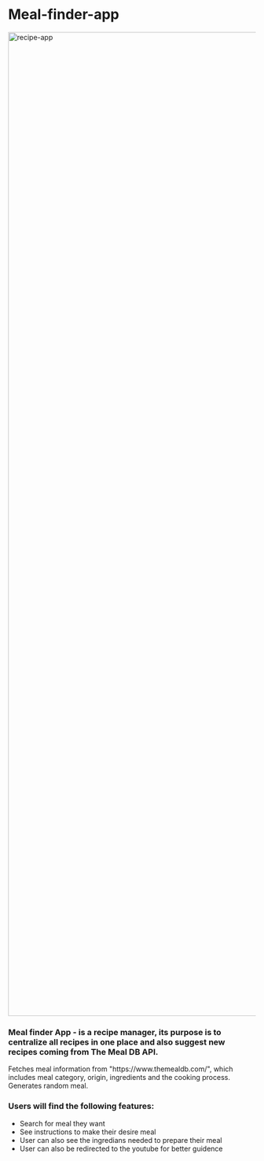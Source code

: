 # Meal-finder-app
<img align="center" alt="recipe-app" title="#recipe-app" src="https://images.unsplash.com/photo-1542010589005-d1eacc3918f2?ixlib=rb-4.0.3&ixid=MnwxMjA3fDB8MHxzZWFyY2h8Mnx8cmVjaXBlc3xlbnwwfHwwfHw%3D&w=1000&q=80)" width="2000px" style="max-width: 100%;">
<h3>Meal finder App - is a recipe manager, its purpose is to centralize all recipes in one place and also suggest new recipes coming from The Meal DB API.</h3>
Fetches meal information from "https://www.themealdb.com/", which includes meal category, origin, ingredients and the cooking process.
Generates random meal.

<h3>Users will find the following features:</h3>
<ul>
<li>Search for meal they want</li>
<li>See instructions to make their desire meal</li>
<li>User can also see the ingredians needed to prepare their meal</li>
<li>User can also be redirected to the youtube for better guidence</li>
</ul>
